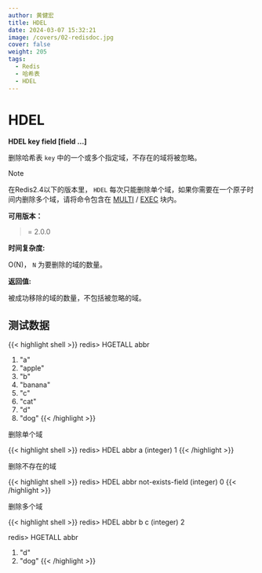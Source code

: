 ```yaml
---
author: 黄健宏
title: HDEL
date: 2024-03-07 15:32:21
image: /covers/02-redisdoc.jpg
cover: false
weight: 205
tags:
  - Redis
  - 哈希表
  - HDEL
---
```


# HDEL

**HDEL key field [field …]**

删除哈希表 `key` 中的一个或多个指定域，不存在的域将被忽略。

Note

在Redis2.4以下的版本里， `HDEL` 每次只能删除单个域，如果你需要在一个原子时间内删除多个域，请将命令包含在 [MULTI](https://bookstack.xnzone.eu.org/11-transaction/01-multi) / [EXEC](https://bookstack.xnzone.eu.org/11-transaction/02-exec) 块内。

**可用版本：**

>= 2.0.0

**时间复杂度:**

O(N)， `N` 为要删除的域的数量。

**返回值:**

被成功移除的域的数量，不包括被忽略的域。


## 测试数据

{{< highlight shell >}}
redis> HGETALL abbr
1) "a"
2) "apple"
3) "b"
4) "banana"
5) "c"
6) "cat"
7) "d"
8) "dog"
{{< /highlight >}}

删除单个域

{{< highlight shell >}}
redis> HDEL abbr a
(integer) 1
{{< /highlight >}}

删除不存在的域

{{< highlight shell >}}
redis> HDEL abbr not-exists-field
(integer) 0
{{< /highlight >}}

删除多个域

{{< highlight shell >}}
redis> HDEL abbr b c
(integer) 2

redis> HGETALL abbr
1) "d"
2) "dog"
{{< /highlight >}}